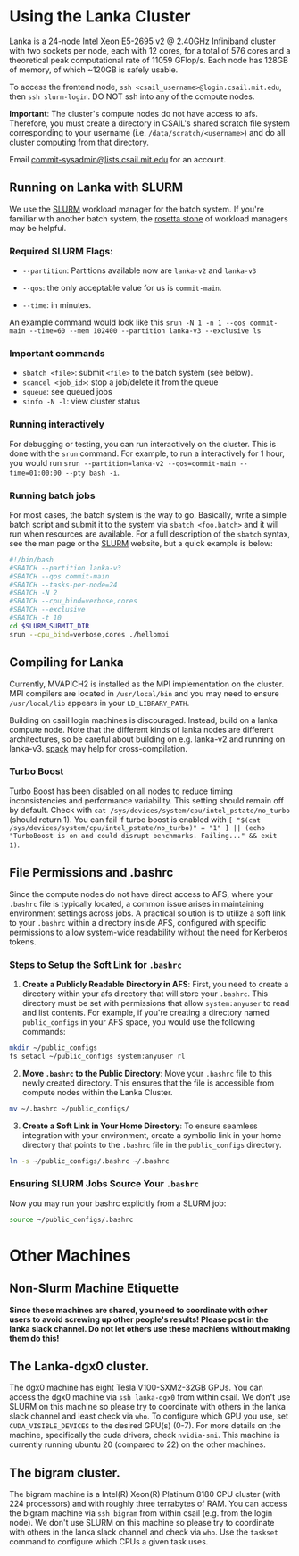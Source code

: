 # Using the Lanka Cluster

Lanka is a 24-node Intel Xeon E5-2695 v2 @ 2.40GHz Infiniband cluster with two sockets per node, each with 12 cores, for a total of 576 cores and a theoretical peak computational rate of 11059 GFlop/s. Each node has 128GB of memory, of which ~120GB is safely usable.

To access the frontend node, `ssh <csail_username>@login.csail.mit.edu`, then `ssh slurm-login`. DO NOT ssh into any of the compute nodes.

**Important**: The cluster's compute nodes do not have access to afs. Therefore, you must create a directory in CSAIL's shared scratch file system corresponding to your username (i.e. `/data/scratch/<username>`) and do all cluster computing from that directory.

Email commit-sysadmin@lists.csail.mit.edu for an account.

## Running on Lanka with SLURM

We use the [SLURM](http://slurm.schedmd.com) workload manager for the batch system. If you're familiar with another batch system, the [rosetta stone](http://slurm.schedmd.com/rosetta.pdf) of workload managers may be helpful.

### Required SLURM Flags:

- `--partition`: Partitions available now are `lanka-v2` and `lanka-v3`

- `--qos`: the only acceptable value for us is `commit-main`.

- `--time`: in minutes. 

An example command would look like this `srun -N 1 -n 1 --qos commit-main --time=60 --mem 102400 --partition lanka-v3 --exclusive ls`

### Important commands

- `sbatch <file>`: submit `<file>` to the batch system (see below).
- `scancel <job_id>`: stop a job/delete it from the queue
- `squeue`: see queued jobs
- `sinfo -N -l`: view cluster status

### Running interactively

For debugging or testing, you can run interactively on the cluster. This is done with the `srun` command. For example, to run a interactively for 1 hour, you would run `srun --partition=lanka-v2 --qos=commit-main --time=01:00:00 --pty bash -i`.

### Running batch jobs

For most cases, the batch system is the way to go. Basically, write a simple batch script and submit it to the system via `sbatch <foo.batch>` and it will run when resources are available. For a full description of the `sbatch` syntax, see the man page or the [SLURM](http://slurm.schedmd.com) website, but a quick example is below:

```bash
#!/bin/bash
#SBATCH --partition lanka-v3
#SBATCH --qos commit-main
#SBATCH --tasks-per-node=24
#SBATCH -N 2
#SBATCH --cpu_bind=verbose,cores
#SBATCH --exclusive
#SBATCH -t 10
cd $SLURM_SUBMIT_DIR
srun --cpu_bind=verbose,cores ./hellompi
```

## Compiling for Lanka

Currently, MVAPICH2 is installed as the MPI implementation on the cluster. MPI compilers are located in `/usr/local/bin` and you may need to ensure `/usr/local/lib` appears in your `LD_LIBRARY_PATH`.

Building on csail login machines is discouraged. Instead, build on a lanka compute node. Note that the different kinds of lanka nodes are different architectures, so be careful about building on e.g. lanka-v2 and running on lanka-v3. [spack](https://spack.io/) may help for cross-compilation.

### Turbo Boost

Turbo Boost has been disabled on all nodes to reduce timing inconsistencies and performance variability. This setting should remain off by default. Check with `cat /sys/devices/system/cpu/intel_pstate/no_turbo` (should return 1). You can fail if turbo boost is enabled with `[ "$(cat /sys/devices/system/cpu/intel_pstate/no_turbo)" = "1" ] || (echo "TurboBoost is on and could disrupt benchmarks. Failing..." && exit 1)`.

## File Permissions and .bashrc

Since the compute nodes do not have direct access to AFS, where your `.bashrc` file is typically located, a common issue arises in maintaining environment settings across jobs. A practical solution is to utilize a soft link to your `.bashrc` within a directory inside AFS, configured with specific permissions to allow system-wide readability without the need for Kerberos tokens.

### Steps to Setup the Soft Link for `.bashrc`

1. **Create a Publicly Readable Directory in AFS**: First, you need to create a directory within your afs directory that will store your `.bashrc`. This directory must be set with permissions that allow `system:anyuser` to read and list contents. For example, if you're creating a directory named `public_configs` in your AFS space, you would use the following commands:

```bash
mkdir ~/public_configs
fs setacl ~/public_configs system:anyuser rl
```

2. **Move `.bashrc` to the Public Directory**: Move your `.bashrc` file to this newly created directory. This ensures that the file is accessible from compute nodes within the Lanka Cluster.

```bash
mv ~/.bashrc ~/public_configs/
```

3. **Create a Soft Link in Your Home Directory**: To ensure seamless integration with your environment, create a symbolic link in your home directory that points to the `.bashrc` file in the `public_configs` directory.

```bash
ln -s ~/public_configs/.bashrc ~/.bashrc
```

### Ensuring SLURM Jobs Source Your `.bashrc`

Now you may run your bashrc explicitly from a SLURM job:

```bash
source ~/public_configs/.bashrc
```


# Other Machines
## Non-Slurm Machine Etiquette

**Since these machines are shared, you need to coordinate with other users to avoid screwing up other people's results! Please post in the lanka slack channel. Do not let others use these machiens without making them do this!**

## The Lanka-dgx0 cluster.

The dgx0 machine has eight Tesla V100-SXM2-32GB GPUs. You can access the dgx0 machine via `ssh lanka-dgx0` from within csail.  We don't use SLURM on this machine so please try to coordinate with others in the lanka slack channel and least check via  `who`. To configure which GPU you use, set `CUDA_VISIBLE_DEVICES` to the desired GPU(s) (0-7). For more details on the machine, specifically the cuda drivers, check `nvidia-smi`. This machine is currently running ubuntu 20 (compared to 22) on the other machines.

## The bigram cluster.
The bigram machine is a Intel(R) Xeon(R) Platinum 8180 CPU cluster (with 224 processors) and with roughly three terrabytes of RAM. You can access the bigram machine via `ssh bigram` from within csail (e.g. from the login node). We don't use SLURM on this machine so please try to coordinate with others in the lanka slack channel and check via `who`.  Use the `taskset` command to configure which CPUs a given task uses.